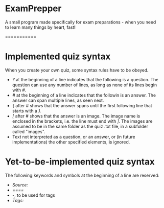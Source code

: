 ExamPrepper
===========

A small program made specifically for exam preparations - when you need to learn many things by heart, fast!

===========

# Implemented quiz syntax
When you create your own quiz, some syntax rules have to be obeyed.

- *?* at the beginning of a line indicates that the following is a question. The question can use any number of lines, as long as none of its lines begin with *#*.
- *#* at the beginning of a line indicates that the followin is an answer. The answer can span multiple lines, as seen next.
- *{* after *#* shows that the answer spans until the first following line that starts with a *}*.
- *[* after *#* shows that the answer is an image. The image name is enclosed in the brackets, i.e. the line must end with *]*. The images are assumed to be in the same folder as the quiz .txt file, in a subfolder called "images".
- Text not interpreted as a question, or an answer, or (in future implementations) the other specified elements, is ignored.

# Yet-to-be-implemented quiz syntax
The following keywords and symbols at the beginning of a line are reserved:

- *Source:*
- *====*
- *-*, to be used for tags
- *Tags:*